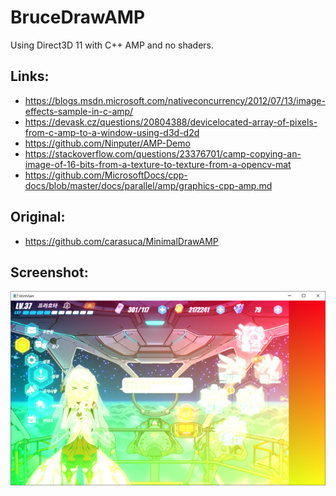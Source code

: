 # BruceDrawAMP

Using Direct3D 11 with C++ AMP and no shaders.

## Links:

- https://blogs.msdn.microsoft.com/nativeconcurrency/2012/07/13/image-effects-sample-in-c-amp/
- https://devask.cz/questions/20804388/devicelocated-array-of-pixels-from-c-amp-to-a-window-using-d3d-d2d
- https://github.com/Ninputer/AMP-Demo
- https://stackoverflow.com/questions/23376701/camp-copying-an-image-of-16-bits-from-a-texture-to-texture-from-a-opencv-mat
- https://github.com/MicrosoftDocs/cpp-docs/blob/master/docs/parallel/amp/graphics-cpp-amp.md

## Original:

- https://github.com/carasuca/MinimalDrawAMP

## Screenshot:

[![link text](./screenshot.jpg)](./screenshot.png)
